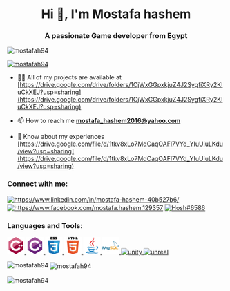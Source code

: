 <h1 align="center">Hi 👋, I'm Mostafa hashem</h1>
<h3 align="center">A passionate Game developer from Egypt</h3>

<p align="left"> <img src="https://komarev.com/ghpvc/?username=mostafah94&label=Profile%20views&color=0e75b6&style=flat" alt="mostafah94" /> </p>

<p align="left"> <a href="https://github.com/ryo-ma/github-profile-trophy"><img src="https://github-profile-trophy.vercel.app/?username=mostafah94" alt="mostafah94" /></a> </p>

- 👨‍💻 All of my projects are available at [https://drive.google.com/drive/folders/1CjWxGGpxkjuZ4J2SygfiXRy2KIuCkXEJ?usp=sharing](https://drive.google.com/drive/folders/1CjWxGGpxkjuZ4J2SygfiXRy2KIuCkXEJ?usp=sharing)

- 📫 How to reach me **mostafa_hashem2016@yahoo.com**

- 📄 Know about my experiences [https://drive.google.com/file/d/1tkv8xLo7MdCaqOAFl7VYd_YIuUiuLKdu/view?usp=sharing](https://drive.google.com/file/d/1tkv8xLo7MdCaqOAFl7VYd_YIuUiuLKdu/view?usp=sharing)

<h3 align="left">Connect with me:</h3>
<p align="left">
<a href="https://linkedin.com/in/https://www.linkedin.com/in/mostafa-hashem-40b527b6/" target="blank"><img align="center" src="https://raw.githubusercontent.com/rahuldkjain/github-profile-readme-generator/master/src/images/icons/Social/linked-in-alt.svg" alt="https://www.linkedin.com/in/mostafa-hashem-40b527b6/" height="30" width="40" /></a>
<a href="https://fb.com/https://www.facebook.com/mostafa.hashem.129357" target="blank"><img align="center" src="https://raw.githubusercontent.com/rahuldkjain/github-profile-readme-generator/master/src/images/icons/Social/facebook.svg" alt="https://www.facebook.com/mostafa.hashem.129357" height="30" width="40" /></a>
<a href="https://discord.gg/Hosh#6586" target="blank"><img align="center" src="https://raw.githubusercontent.com/rahuldkjain/github-profile-readme-generator/master/src/images/icons/Social/discord.svg" alt="Hosh#6586" height="30" width="40" /></a>
</p>

<h3 align="left">Languages and Tools:</h3>
<p align="left"> <a href="https://www.w3schools.com/cpp/" target="_blank" rel="noreferrer"> <img src="https://raw.githubusercontent.com/devicons/devicon/master/icons/cplusplus/cplusplus-original.svg" alt="cplusplus" width="40" height="40"/> </a> <a href="https://www.w3schools.com/cs/" target="_blank" rel="noreferrer"> <img src="https://raw.githubusercontent.com/devicons/devicon/master/icons/csharp/csharp-original.svg" alt="csharp" width="40" height="40"/> </a> <a href="https://www.w3schools.com/css/" target="_blank" rel="noreferrer"> <img src="https://raw.githubusercontent.com/devicons/devicon/master/icons/css3/css3-original-wordmark.svg" alt="css3" width="40" height="40"/> </a> <a href="https://www.w3.org/html/" target="_blank" rel="noreferrer"> <img src="https://raw.githubusercontent.com/devicons/devicon/master/icons/html5/html5-original-wordmark.svg" alt="html5" width="40" height="40"/> </a> <a href="https://www.java.com" target="_blank" rel="noreferrer"> <img src="https://raw.githubusercontent.com/devicons/devicon/master/icons/java/java-original.svg" alt="java" width="40" height="40"/> </a> <a href="https://www.mysql.com/" target="_blank" rel="noreferrer"> <img src="https://raw.githubusercontent.com/devicons/devicon/master/icons/mysql/mysql-original-wordmark.svg" alt="mysql" width="40" height="40"/> </a> <a href="https://unity.com/" target="_blank" rel="noreferrer"> <img src="https://www.vectorlogo.zone/logos/unity3d/unity3d-icon.svg" alt="unity" width="40" height="40"/> </a> <a href="https://unrealengine.com/" target="_blank" rel="noreferrer"> <img src="https://raw.githubusercontent.com/kenangundogan/fontisto/036b7eca71aab1bef8e6a0518f7329f13ed62f6b/icons/svg/brand/unreal-engine.svg" alt="unreal" width="40" height="40"/> </a> </p>

<p><img align="left" src="https://github-readme-stats.vercel.app/api/top-langs?username=mostafah94&show_icons=true&locale=en&layout=compact" alt="mostafah94" /></p>

<p>&nbsp;<img align="center" src="https://github-readme-stats.vercel.app/api?username=mostafah94&show_icons=true&locale=en" alt="mostafah94" /></p>

<p><img align="center" src="https://github-readme-streak-stats.herokuapp.com/?user=mostafah94&" alt="mostafah94" /></p>
